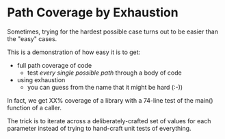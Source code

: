 # Path Coverage by Exhaustion

Sometimes, trying for the hardest possible
case turns out to be easier than the "easy"
cases.

This is a demonstration of how easy it is
to get:
* full path coverage of code 
  * test _every single possible path_ through
  a body of code
* using exhaustion
  * you can guess from the name that it
might be hard (:-))

In fact, we get XX% coverage of a library
with a 74-line test of the main() function
of a caller.

The trick is to iterate across a 
deliberately-crafted set of values 
for each parameter instead of trying to 
hand-craft unit tests of everything.